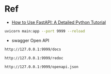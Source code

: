 # Ref
- [How to Use FastAPI: A Detailed Python Tutorial](https://youtu.be/SORiTsvnU28?si=CB0RkiNq8pJdQ0Sj)


```bash
uvicorn main:app --port 9999 --reload
```
- swagger Open API

```bash
http://127.0.0.1:9999/docs
```
```bash
http://127.0.0.1:9999/redoc
```
```bash
http://127.0.0.1:9999/openapi.json
```